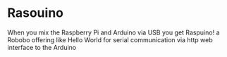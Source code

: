 Rasouino
========

When you mix the Raspberry Pi and Arduino via USB you get Raspuino! a Robobo offering like Hello World for serial communication via http web interface to the Arduino